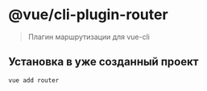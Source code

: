 # @vue/cli-plugin-router

> Плагин маршрутизации для vue-cli

## Установка в уже созданный проект

```sh
vue add router
```
